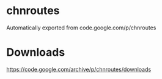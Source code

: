 # chnroutes
Automatically exported from code.google.com/p/chnroutes

# Downloads
https://code.google.com/archive/p/chnroutes/downloads
